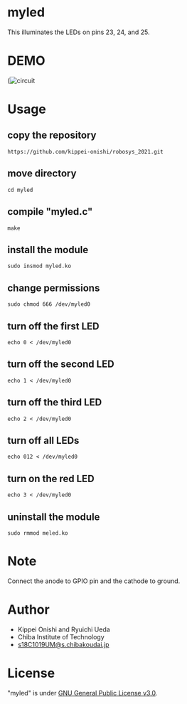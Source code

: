 # myled

This illuminates the LEDs on pins 23, 24, and 25.

# DEMO
(![circuit](https://user-images.githubusercontent.com/94519129/143555711-ad96dca3-d6e3-4076-8bd0-e78166344446.png)


# Usage

## copy the repository  
`https://github.com/kippei-onishi/robosys_2021.git`  

## move directory  
`cd myled`  

## compile "myled.c"  
`make`  

## install the module  
`sudo insmod myled.ko`  

## change permissions  
`sudo chmod 666 /dev/myled0`    


## turn off the first LED  
`echo 0 < /dev/myled0`  

## turn off the second LED  
`echo 1 < /dev/myled0`

## turn off the third LED  
`echo 2 < /dev/myled0`  

## turn off all LEDs  
`echo 012 < /dev/myled0`    


## turn on the red LED  
`echo 3 < /dev/myled0`  
  

## uninstall the module   
`sudo rmmod meled.ko`  

# Note
Connect the anode to GPIO pin and the cathode to ground.

# Author

* Kippei Onishi and Ryuichi Ueda  
* Chiba Institute of Technology  
* s18C1019UM@s.chibakoudai.jp  

# License

"myled" is under [GNU General Public License v3.0](https://ja.wikipedia.org/wiki/GNU_General_Public_License#%E3%83%90%E3%83%BC%E3%82%B8%E3%83%A7%E3%83%B33).
